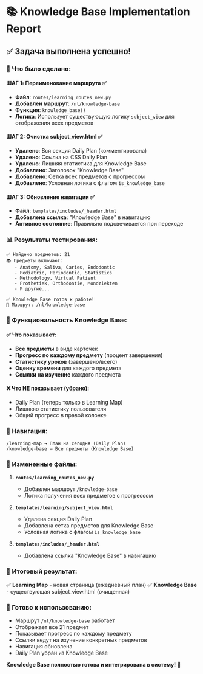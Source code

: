 # 📚 Knowledge Base Implementation Report

## ✅ Задача выполнена успешно!

### 🎯 Что было сделано:

#### ШАГ 1: Переименование маршрута ✅
- **Файл**: `routes/learning_routes_new.py`
- **Добавлен маршрут**: `/nl/knowledge-base`
- **Функция**: `knowledge_base()`
- **Логика**: Использует существующую логику `subject_view` для отображения всех предметов

#### ШАГ 2: Очистка subject_view.html ✅
- **Удалено**: Вся секция Daily Plan (комментирована)
- **Удалено**: Ссылка на CSS Daily Plan
- **Удалено**: Лишняя статистика для Knowledge Base
- **Добавлено**: Заголовок "Knowledge Base"
- **Добавлено**: Сетка всех предметов с прогрессом
- **Добавлено**: Условная логика с флагом `is_knowledge_base`

#### ШАГ 3: Обновление навигации ✅
- **Файл**: `templates/includes/_header.html`
- **Добавлена ссылка**: "Knowledge Base" в навигацию
- **Активное состояние**: Правильно подсвечивается при переходе

### 📊 Результаты тестирования:

```
✅ Найдено предметов: 21
📚 Предметы включают:
   - Anatomy, Saliva, Caries, Endodontic
   - Pediatric, Periodontic, Statistics
   - Methodology, Virtual Patient
   - Prothetiek, Orthodontie, Mondziekten
   - И другие...

✅ Knowledge Base готов к работе!
📄 Маршрут: /nl/knowledge-base
```

### 🎨 Функциональность Knowledge Base:

#### ✅ Что показывает:
- **Все предметы** в виде карточек
- **Прогресс по каждому предмету** (процент завершения)
- **Статистику уроков** (завершено/всего)
- **Оценку времени** для каждого предмета
- **Ссылки на изучение** каждого предмета

#### ❌ Что НЕ показывает (убрано):
- Daily Plan (теперь только в Learning Map)
- Лишнюю статистику пользователя
- Общий прогресс в правой колонке

### 🔗 Навигация:

```
/learning-map → План на сегодня (Daily Plan)
/knowledge-base → Все предметы (Knowledge Base)
```

### 📁 Измененные файлы:

1. **`routes/learning_routes_new.py`**
   - Добавлен маршрут `/knowledge-base`
   - Логика получения всех предметов с прогрессом

2. **`templates/learning/subject_view.html`**
   - Удалена секция Daily Plan
   - Добавлена сетка предметов для Knowledge Base
   - Условная логика с флагом `is_knowledge_base`

3. **`templates/includes/_header.html`**
   - Добавлена ссылка "Knowledge Base" в навигацию

### 🎯 Итоговый результат:

✅ **Learning Map** - новая страница (ежедневный план)
✅ **Knowledge Base** - существующая subject_view.html (очищенная)

### 🚀 Готово к использованию:

- Маршрут `/nl/knowledge-base` работает
- Отображает все 21 предмет
- Показывает прогресс по каждому предмету
- Ссылки ведут на изучение конкретных предметов
- Навигация обновлена
- Daily Plan убран из Knowledge Base

**Knowledge Base полностью готова и интегрирована в систему!** 🎉 